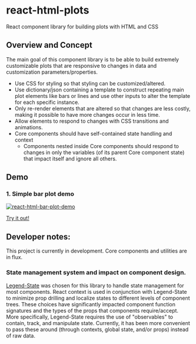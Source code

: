 # react-html-plots

React component library for building plots with HTML and CSS

## Overview and Concept
The main goal of this component library is to be able to build extremely customizable plots that are responsive to changes in data and customization parameters/properties.
 - Use CSS for styling so that styling can be customized/altered.
 - Use dictionary/json containing a template to construct repeating main plot elements like bars or lines
 and use other inputs to alter the template for each specific instance.
 - Only re-render elements that are altered so that changes are less costly, making it possible
 to have more changes occur in less time.
 - Allow elements to respond to changes with CSS transitions and animations.
 - Core components should have self-contained state handling and context
    - Components nested inside Core components should respond to changes in only the variables (of its parent Core component state) that impact itself and ignore all others.

## Demo

### 1. Simple bar plot demo
[![react-html-bar-plot-demo](https://github.com/bouzidanas/react-html-plots/assets/25779130/9e16e3f9-e88a-4d39-b65f-182a97a1d72a)](https://bouzidanas.github.io/react-html-plots/)

[Try it out!](https://bouzidanas.github.io/react-html-plots/)

## Developer notes:
This project is currently in development. Core components and utilities are in flux.

### State management system and impact on component design.
[Legend-State](https://github.com/LegendApp/legend-state) was chosen for this library to handle state management for most components. React context is used in conjunction with Legend-State to minimize prop drilling and localize states to different levels of component trees. These choices have significantly impacted component function signatures and the types of the props that components require/accept. More specifically, Legend-State requires the use of "observables" to contain, track, and manipulate state. Currently, it has been more convenient to pass these around (through contexts, global state, and/or props) instead of raw data.